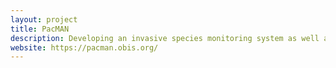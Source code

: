 ```yaml
---
layout: project
title: PacMAN
description: Developing an invasive species monitoring system as well as an early-warning decision-support tool for Pacific Island States. 
website: https://pacman.obis.org/
---
```

